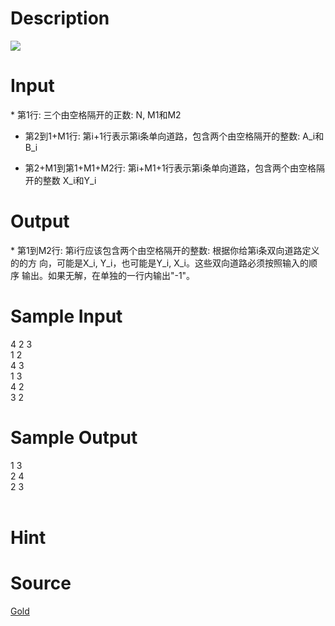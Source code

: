 
# Description

<div class="content"><img border="0" src="source/bzoj/1773/img/aHR0cHM6Ly9seWRzeS5jb20vSnVkZ2VPbmxpbmUvaW1hZ2VzLzE3NzMuanBn.jpg"/></div>

# Input

<div class="content">* 第1行: 三个由空格隔开的正数: N, M1和M2

* 第2到1+M1行: 第i+1行表示第i条单向道路，包含两个由空格隔开的整数: A_i和B_i

* 第2+M1到第1+M1+M2行: 第i+M1+1行表示第i条单向道路，包含两个由空格隔开的整数
	X_i和Y_i

</div>

# Output

<div class="content">* 第1到M2行: 第i行应该包含两个由空格隔开的整数: 根据你给第i条双向道路定义的的方
	向，可能是X_i, Y_i，也可能是Y_i, X_i。这些双向道路必须按照输入的顺序
	输出。如果无解，在单独的一行内输出&#34;-1&#34;。

</div>

# Sample Input

<div class="content"><span class="sampledata">4 2 3<br/>
1 2<br/>
4 3<br/>
1 3<br/>
4 2<br/>
3 2<br/>
</span></div>

# Sample Output

<div class="content"><span class="sampledata">1 3<br/>
2 4<br/>
2 3<br/>
<br/>
</span></div>

# Hint

<div class="content"><p></p></div>

# Source

<div class="content"><p><a href="problemset.php?search=Gold">Gold</a></p></div>

